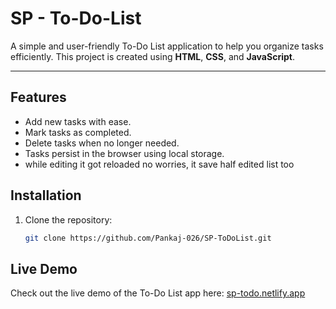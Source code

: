 # SP - To-Do-List

A simple and user-friendly To-Do List application to help you organize tasks efficiently. This project is created using **HTML**, **CSS**, and **JavaScript**.

---

## Features

- Add new tasks with ease.
- Mark tasks as completed.
- Delete tasks when no longer needed.
- Tasks persist in the browser using local storage.
- while editing it got reloaded no worries, it save half edited list too


## Installation

1. Clone the repository:
   ```bash
   git clone https://github.com/Pankaj-026/SP-ToDoList.git


## Live Demo

Check out the live demo of the To-Do List app here: [sp-todo.netlify.app](https://sp-task.netlify.app)
